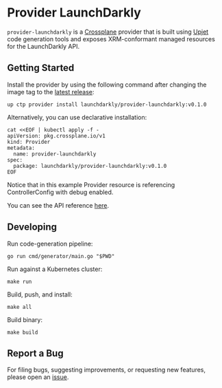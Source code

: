 # Provider LaunchDarkly

`provider-launchdarkly` is a [Crossplane](https://crossplane.io/) provider that
is built using [Upjet](https://github.com/crossplane/upjet) code
generation tools and exposes XRM-conformant managed resources for the
LaunchDarkly API.

## Getting Started

Install the provider by using the following command after changing the image tag
to the [latest release](https://marketplace.upbound.io/providers/launchdarkly/provider-launchdarkly):
```
up ctp provider install launchdarkly/provider-launchdarkly:v0.1.0
```

Alternatively, you can use declarative installation:
```
cat <<EOF | kubectl apply -f -
apiVersion: pkg.crossplane.io/v1
kind: Provider
metadata:
  name: provider-launchdarkly
spec:
  package: launchdarkly/provider-launchdarkly:v0.1.0
EOF
```

Notice that in this example Provider resource is referencing ControllerConfig with debug enabled.

You can see the API reference [here](https://doc.crds.dev/github.com/launchdarkly/provider-launchdarkly).

## Developing

Run code-generation pipeline:
```console
go run cmd/generator/main.go "$PWD"
```

Run against a Kubernetes cluster:

```console
make run
```

Build, push, and install:

```console
make all
```

Build binary:

```console
make build
```

## Report a Bug

For filing bugs, suggesting improvements, or requesting new features, please
open an [issue](https://github.com/launchdarkly/provider-launchdarkly/issues).
